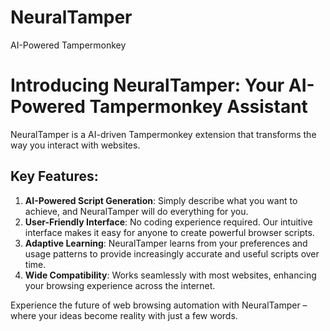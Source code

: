 # NeuralTamper
 AI-Powered Tampermonkey  

# Introducing NeuralTamper: Your AI-Powered Tampermonkey Assistant

NeuralTamper is a AI-driven Tampermonkey extension that transforms the way you interact with websites. 

## Key Features:

1. **AI-Powered Script Generation**: Simply describe what you want to achieve, and NeuralTamper will do everything for you.
2. **User-Friendly Interface**: No coding experience required. Our intuitive interface makes it easy for anyone to create powerful browser scripts.
3. **Adaptive Learning**: NeuralTamper learns from your preferences and usage patterns to provide increasingly accurate and useful scripts over time.
4. **Wide Compatibility**: Works seamlessly with most websites, enhancing your browsing experience across the internet.

Experience the future of web browsing automation with NeuralTamper – where your ideas become reality with just a few words.
